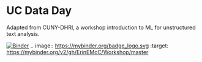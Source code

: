 # UC Data Day
Adapted from CUNY-DHRI, a workshop introduction to ML for unstructured text analysis. 

[![Binder](https://mybinder.org/badge_logo.svg)](https://mybinder.org/v2/gh/ErinEMcC/Workshop/master)
.. image:: https://mybinder.org/badge_logo.svg
 :target: https://mybinder.org/v2/gh/ErinEMcC/Workshop/master
